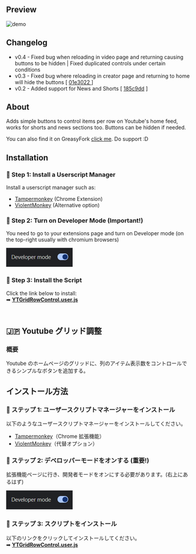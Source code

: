 ## Preview

![demo](https://github.com/HageFX-78/YouTube-Grid-Row-Controller/blob/main/assets/demo.gif)

## Changelog

-   v0.4 - Fixed bug when reloading in video page and returning causing buttons to be hidden | Fixed duplicated controls under certain conditions
-   v0.3 - Fixed bug where reloading in creator page and returning to home will hide the buttons [ [01e3022
    ](https://github.com/HageFX-78/YouTube-Grid-Row-Controller/commit/01e3022082944e5b8f4d21befee94f936a89cc56) ]
-   v0.2 - Added support for News and Shorts [ [185c9dd](https://github.com/HageFX-78/YouTube-Grid-Row-Controller/commit/185c9dd5e0d965aa3819e2d6d704c0ec45a8eda6) ]

## About

Adds simple buttons to control items per row on Youtube's home feed, works for shorts and news sections too. Buttons can be hidden if needed.

You can also find it on GreasyFork [click me](https://greasyfork.org/en/scripts/534651-youtube-grid-row-controller). Do support :D

## Installation

### 🔹 Step 1: Install a Userscript Manager

Install a userscript manager such as:

-   [Tampermonkey](https://www.tampermonkey.net/) (Chrome Extension)
-   [ViolentMonkey](https://violentmonkey.github.io/) (Alternative option)

### 🔹 Step 2: Turn on Developer Mode (Important!)

You need to go to your extensions page and turn on Developer mode (on the top-right usually with chromium browsers)

![demo](https://github.com/HageFX-78/YouTube-Grid-Row-Controller/blob/main/assets/devmode.png)

### 🔹 Step 3: Install the Script

Click the link below to install:  
➡ **[YTGridRowControl.user.js](https://github.com/HageFX-78/YouTube-Grid-Row-Controller/raw/refs/heads/main/YTGridRowControl.user.js)**

<br>

## 🇯🇵 Youtube グリッド調整

### 概要

Youtube のホームページのグリッドに、列のアイテム表示数をコントロールできるシンプルなボタンを追加する。

## インストール方法

### 🔹 ステップ 1: ユーザースクリプトマネージャーをインストール

以下のようなユーザースクリプトマネージャーをインストールしてください。

-   [Tampermonkey](https://www.tampermonkey.net/)（Chrome 拡張機能）
-   [ViolentMonkey](https://violentmonkey.github.io/)（代替オプション）

### 🔹 ステップ 2: デベロッパーモードをオンする (重要!)

拡張機能ページに行き、開発者モードをオンにする必要があります。(右上にあるはず)

![demo](https://github.com/HageFX-78/YouTube-Grid-Row-Controller/blob/main/assets/devmode.png)

### 🔹 ステップ 3: スクリプトをインストール

以下のリンクをクリックしてインストールしてください。  
➡ **[YTGridRowControl.user.js](https://github.com/HageFX-78/YouTube-Grid-Row-Controller/raw/refs/heads/main/YTGridRowControl.user.js)**
